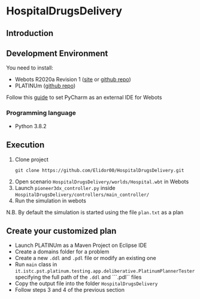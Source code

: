 # HospitalDrugsDelivery

## Introduction


## Development Environment
You need to install:
- Webots R2020a Revision 1 ([site](https://cyberbotics.com/) or [github repo](https://github.com/cyberbotics/webots))
- PLATINUm ([github repo](https://github.com/pstlab/PLATINUm))

Follow this [guide](https://cyberbotics.com/doc/guide/using-your-ide#pycharm) to set PyCharm as an external IDE for Webots

### Programming language
- Python 3.8.2

## Execution
1.  Clone project
    ```
    git clone https://github.com/Elidor00/HospitalDrugsDelivery.git
    ```  
2. Open scenario ``` HospitalDrugsDelivery/worlds/Hospital.wbt ``` in Webots
3. Launch ```pioneer3dx_controller.py``` inside ```HospitalDrugsDelivery/controllers/main_controller/```
4. Run the simulation in webots

N.B. By default the simulation is started using the file ```plan.txt``` as a plan


## Create your customized plan

- Launch PLATINUm as a Maven Project on Eclipse IDE
- Create a domains folder for a problem
- Create a new ```.ddl``` and ```.pdl``` file or modify an existing one 
- Run ```main``` class in ```it.istc.pst.platinum.testing.app.deliberative.PlatinumPlannerTester``` specifying the full path of the ```.ddl``` and ```.pdl`` files 
- Copy the output file into the folder ```HospitalDrugsDelivery```
- Follow steps 3 and 4 of the previous section
